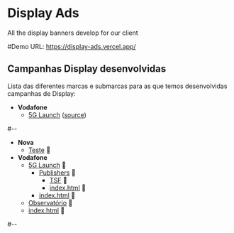 # Display Ads
All the display banners develop for our client

#Demo URL:
https://display-ads.vercel.app/


## Campanhas Display desenvolvidas
Lista das diferentes marcas e submarcas para as que temos desenvolvidas campanhas de Display:

* **Vodafone**
  * [5G Launch](https://display-ads.vercel.app/Vodafone/5G%20Launch/index.html) ([source](https://github.com/Wunderman-Thompson-Portugal/Display/tree/main/Vodafone/5G%20Launch))

#-- 
 * **Nova** 
   * [Teste](brands/Nova/Teste) :file_folder: 
* **Vodafone** 
   * [5G Launch](brands/Vodafone/5G%20Launch) :file_folder: 
      * [Publishers](brands/Vodafone/5G%20Launch/Publishers) :file_folder: 
         * [TSF](brands/Vodafone/5G%20Launch/Publishers/TSF) :file_folder: 
         * [index.html](brands/Vodafone/5G%20Launch/Publishers/index.html) :page_facing_up: 
      * [index.html](brands/Vodafone/5G%20Launch/index.html) :page_facing_up: 
   * [Observatório](brands/Vodafone/Observat%C3%B3rio) :file_folder: 
   * [index.html](brands/Vodafone/index.html) :page_facing_up: 
 
 #--